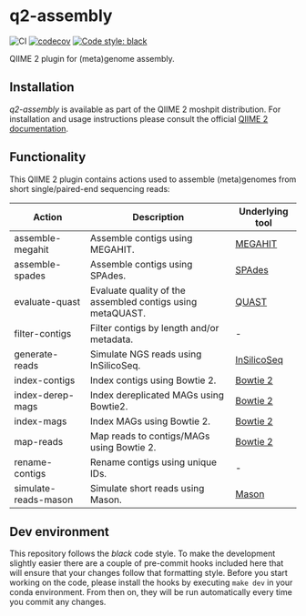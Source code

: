 # q2-assembly
![CI](https://github.com/bokulich-lab/q2-assembly/actions/workflows/ci-dev.yaml/badge.svg)
[![codecov](https://codecov.io/gh/bokulich-lab/q2-assembly/branch/main/graph/badge.svg?token=THMBOFUZR0)](https://codecov.io/gh/bokulich-lab/q2-assembly)
[![Code style: black](https://img.shields.io/badge/code%20style-black-000000.svg)](https://github.com/psf/black)

QIIME 2 plugin for (meta)genome assembly.

## Installation
_q2-assembly_ is available as part of the QIIME 2 moshpit distribution. For installation and usage instructions please consult the official [QIIME 2 documentation](https://docs.qiime2.org).

## Functionality
This QIIME 2 plugin contains actions used to assemble (meta)genomes from short single/paired-end
sequencing reads:

| Action                 | Description                                                | Underlying tool                                        |
|------------------------|------------------------------------------------------------|--------------------------------------------------------|
| assemble-megahit       | Assemble contigs using MEGAHIT.                            | [MEGAHIT](https://github.com/voutcn/megahit)           |
| assemble-spades        | Assemble contigs using SPAdes.                             | [SPAdes](https://github.com/ablab/spades)              |
| evaluate-quast         | Evaluate quality of the assembled contigs using metaQUAST. | [QUAST](https://github.com/ablab/quast)                |
| filter-contigs         | Filter contigs by length and/or metadata.                  | -                                                      |  
| generate-reads         | Simulate NGS reads using InSilicoSeq.                      | [InSilicoSeq](https://github.com/HadrienG/InSilicoSeq) |
| index-contigs          | Index contigs using Bowtie 2.                              | [Bowtie 2](https://github.com/BenLangmead/bowtie2)     |
| index-derep-mags       | Index dereplicated MAGs using Bowtie2.                     | [Bowtie 2](https://github.com/BenLangmead/bowtie2)     |
| index-mags             | Index MAGs using Bowtie 2.                                 | [Bowtie 2](https://github.com/BenLangmead/bowtie2)     |
| map-reads              | Map reads to contigs/MAGs using Bowtie 2.                  | [Bowtie 2](https://github.com/BenLangmead/bowtie2)     |
| rename-contigs         | Rename contigs using unique IDs.                           | -                                                      |
| simulate-reads-mason   | Simulate short reads using Mason.                          | [Mason](https://www.seqan.de/apps/mason.html)          |

## Dev environment
This repository follows the _black_ code style. To make the development slightly easier
there are a couple of pre-commit hooks included here that will ensure that your changes
follow that formatting style. Before you start working on the code, please
install the hooks by executing `make dev` in your conda environment. From then on,
they will be run automatically every time you commit any changes.
